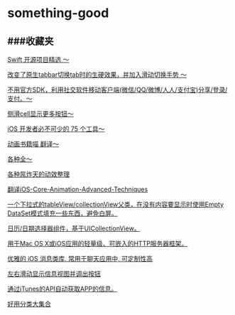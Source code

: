 # something-good
###收藏夹
-----------------------------------


<a target="_blank" href="https://github.com/ipader/SwiftGuide/blob/master/Featured.mdSwift"> Swift 开源项目精选 ～</a>

<a target="_blank" href="https://github.com/DeveloperLx/LxTabBarController">改变了原生tabbar切换tab时的生硬效果，并加入滑动切换手势 ～</a>

<a target="_blank" href="https://github.com/100apps/openshare">不用官方SDK，利用社交软件移动客户端(微信/QQ/微博/人人/支付宝)分享/登录/支付。～</a>

<a target="_blank" href="https://github.com/CEWendel/SWTableViewCell">侧滑cell显示更多按钮～</a>

<a target="_blank" href="http://ios.jobbole.com/46799/">iOS 开发者必不可少的 75 个工具～</a>

<a target="_blank" href="https://github.com/AttackOnDobby/iOS-Core-Animation-Advanced-Techniques/">动画书籍喵 翻译～</a>

<a target="_blank" href="https://github.com/sindresorhus/awesome">各种全～</a>

<a target="_blank" href="https://github.com/sxyx2008/awesome-ios-animation">各种屌炸天的动效整理</a>

<a target="_blank" href="https://github.com/AttackOnDobby/iOS-Core-Animation-Advanced-Techniques">翻译iOS-Core-Animation-Advanced-Techniques</a>

<a target="_blank" href="https://github.com/dzenbot/DZNEmptyDataSet">一个下拉式的tableView/collectionView父类，在没有内容要显示时使用Empty DataSet模式填充一些东西，避免白屏。</a>

<a target="_blank" href="https://github.com/jivesoftware/PDTSimpleCalendar">日历/日期选择器组件，基于UICollectionView。</a>

<a target="_blank" href="https://github.com/robbiehanson/CocoaHTTPServer">用于Mac OS X或iOS应用的轻量级、可嵌入的HTTP服务器框架。</a>

<a target="_blank" href="https://github.com/jessesquires/JSQMessagesViewController">优雅的 iOS 消息类库, 常用于聊天应用中, 可定制性高</a>

<a target="_blank" href="https://github.com/CEWendel/SWTableViewCell">左右滑动显示信息视图并调出按钮</a>

<a target="_blank" href="https://github.com/JanC/TAPromotee">通过iTunes的API自动获取APP的信息。</a>

<a target="_blank" href="http://cocoacats.com/">好用分类大集合</a>
